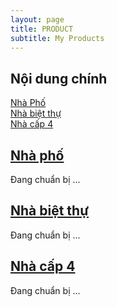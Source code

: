 ```yaml
---
layout: page
title: PRODUCT
subtitle: My Products
---
```


## Nội dung chính
[Nhà Phố](#nhà-phố)  
[Nhà biệt thự](#nhà-biệt-thự)  
[Nhà cấp 4](#nhà-cấp-4)  
 

## [Nhà phố](www.google.com)

Đang chuẩn bị ...

## [Nhà biệt thự](www.google.com)

Đang chuẩn bị ...

## [Nhà cấp 4](www.google.com)

Đang chuẩn bị ...

